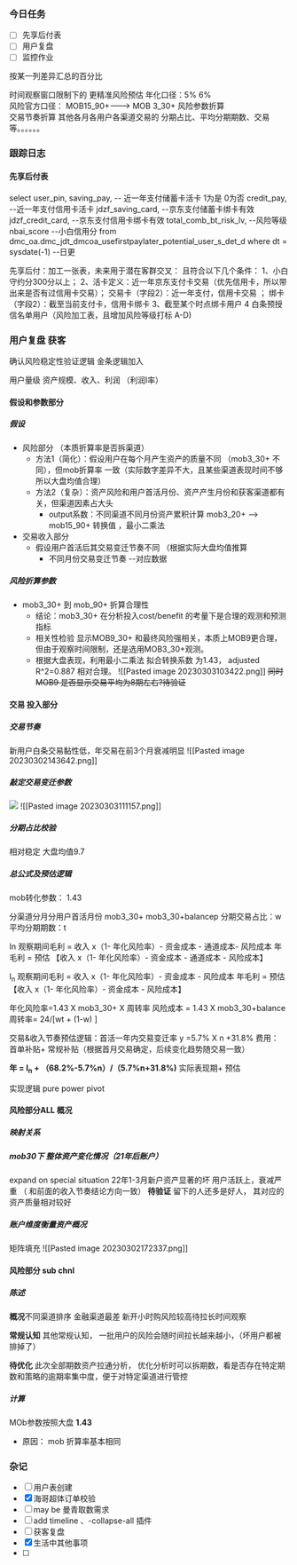 
### 今日任务
- [ ] 先享后付表
- [ ] 用户复盘
- [ ] 监控作业

按某一列差异汇总的百分比


时间观察窗口限制下的 更精准风险预估
年化口径：5%  6%     
风险官方口径： MOB15_90+---> MOB 3_30+ 
风险参数折算    
交易节奏折算
其他各月各用户各渠道交易的  分期占比、平均分期期数、交易等。。。。。。


### 跟踪日志

#### 先享后付表

select
  user_pin,
  saving_pay,  -- 近一年支付储蓄卡活卡 1为是  0为否
  credit_pay,   --近一年支付信用卡活卡
  jdzf_saving_card,  --京东支付储蓄卡绑卡有效
  jdzf_credit_card,  --京东支付信用卡绑卡有效
  total_comb_bt_risk_lv,  --风险等级
  nbai_score  --小白信用分
from
   dmc_oa.dmc_jdt_dmcoa_usefirstpaylater_potential_user_s_det_d
where dt = sysdate(-1)    --日更

先享后付：加工一张表，未来用于潜在客群交叉：
且符合以下几个条件：
1、小白守约分300分以上；
2、活卡定义：近一年京东支付卡交易（优先信用卡，所以带出来是否有过信用卡交易）；
交易卡（字段2）：近一年支付，信用卡交易 ；
绑卡（字段2）：截至当前支付卡，信用卡绑卡 
3、截至某个时点绑卡用户
4  白条预授信名单用户（风险加工表，且增加风险等级打标   A-D)



### 用户复盘 获客

确认风险稳定性验证逻辑
金条逻辑加入

用户量级
资产规模、收入、利润 （利润l率）


#### 假设和参数部分

##### 假设
- 风险部分  （本质折算率是否拆渠道）
	- 方法1（简化）：假设用户在每个月产生资产的质量不同 （mob3_30+ 不同），但mob折算率 一致（实际数字差异不大，且某些渠道表现时间不够所以大盘均值合理）
	- 方法2（复杂）：资产风险和用户首活月份、资产产生月份和获客渠道都有关，但渠道因素占大头
		- output系数：不同渠道不同月份资产累积计算  mob3_20+  --> mob15_90+ 转换值 ，最小二乘法
- 交易收入部分
	- 假设用户首活后其交易变迁节奏不同  （根据实际大盘均值推算
		-  不同月份交易变迁节奏 --对应数据



##### 风险折算参数
- mob3_30+  到 mob_90+ 折算合理性
	- 结论：mob3_30+  在分析投入cost/benefit 的考量下是合理的观测和预测指标
	- 相关性检验 显示MOB9_30+ 和最终风险强相关，本质上MOB9更合理，但由于观察时间限制，还是选用MOB3_30+观测。
	- 根据大盘表现，利用最小二乘法 拟合转换系数 为1.43， adjusted  R^2=0.887 相对合理。
![[Pasted image 20230303103422.png]]
~~同时MOB9 是否显示交易平均为8期左右?待验证~~

#### 交易 投入部分
##### 交易节奏
新用户白条交易黏性低，年交易在前3个月衰减明显
![[Pasted image 20230302143642.png]]


##### 敲定交易变迁参数

![](file:///C:/Users/WANGTI~1/AppData/Local/Temp/msohtmlclip1/01/clip_image002.png)
![[Pasted image 20230303111157.png]]

##### 分期占比校验
相对稳定  大盘均值9.7 

##### 总公式及预估逻辑
mob转化参数： 1.43

分渠道分月分用户首活月份 
mob3_30+ 
mob3_30+balancep
分期交易占比：w 
平均分期期数：t


In 观察期间毛利 = 收入 x（1- 年化风险率）- 资金成本 - 通道成本- 风险成本
年毛利 = 预估 【收入 x（1- 年化风险率）- 资金成本 - 通道成本 - 风险成本】

 I<sub>n</sub>  观察期间毛利 =  收入 x（1- 年化风险率）- 资金成本 - 风险成本
年毛利 =    预估 【收入 x（1- 年化风险率）- 资金成本 - 风险成本】

年化风险率=1.43 X mob3_30+ X 周转率 
风险成本 = 1.43  X mob3_30+balance 
周转率= 24/[wt +  (1-w)   ] 

交易&收入节奏预估逻辑：首活一年内交易变迁率  y =5.7% X n +31.8% 
费用： 首单补贴+ 常规补贴（根据首月交易确定，后续变化趋势随交易一致）


  **年  = I<sub>n</sub>  + （68.2%-5.7%n）/（5.7%n+31.8%)**  实际表现期+ 预估
 


实现逻辑  pure power pivot


#### 风险部分ALL  概况
##### 映射关系


##### mob30下 整体资产变化情况（21年后账户）
expand on  special situation
22年1-3月新户资产显著的坏 
用户活跃上，衰减严重 （ 和前面的收入节奏结论方向一致）
**待验证** 留下的人还多是好人， 其对应的资产质量相对较好

##### 账户维度衡量资产概况
矩阵填充
![[Pasted image 20230302172337.png]]

#### 风险部分 sub chnl
##### 陈述
**概况**不同渠道排序
金融渠道最差    新开小时购风险较高待拉长时间观察

**常规认知**
其他常规认知， 一批用户的风险会随时间拉长越来越小，（坏用户都被排掉了）

**待优化**
此次全部期数资产拉通分析，
优化分析时可以拆期数，看是否存在特定期数和策略的逾期率集中度，便于对特定渠道进行管控


##### 计算
MOb参数按照大盘 **1.43**
- 原因：  mob 折算率基本相同 



### 杂记

- [ ] 用户表创建
- [x] 海哥超体订单校验 
- [ ] may be 曼青取数需求
- [ ] add timeline 、-collapse-all  插件
- [ ] 获客复盘
- [x] 生活中其他事项
- [ ] 